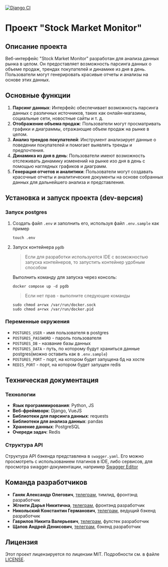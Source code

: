 [![Django CI](https://github.com/plzZarbotay/StockMonitor/actions/workflows/django.yml/badge.svg?branch=master)](https://github.com/plzZarbotay/StockMonitor/actions/workflows/django.yml)
# Проект "Stock Market Monitor"

## Описание проекта

Веб-интерфейс "Stock Market Monitor" разработан для анализа данных рынка в целом. Он предоставляет возможность
парсинга данных о объеме продаж, трендах покупателей и динамике из дня в день. Пользователи могут генерировать красивые
отчеты и анализы на основе этих данных.

## Основные функции

1. **Парсинг данных**: Интерфейс обеспечивает возможность парсинга данных с различных источников, таких как
   онлайн-магазины, социальные сети, новостные сайты и т. д.
2. **Отображение объема продаж**: Пользователи могут просматривать графики и диаграммы, отражающие объем продаж на рынке
   в целом.
3. **Анализ трендов покупателей**: Инструмент анализирует данные о поведении покупателей и помогает выявлять тренды и
   предпочтения.
4. **Динамика из дня в день**: Пользователи имеют возможность отслеживать динамику изменений на рынке изо дня в день с
   помощью наглядных графиков и диаграмм.
5. **Генерация отчетов и аналитики**: Пользователи могут создавать красочные отчеты и аналитические документы на основе
   собранных данных для дальнейшего анализа и представления.

## Установка и запуск проекта (dev-версия)

### Запуск postgres

1. Создать файл `.env` и заполнить его, используя файл `.env.sample` как пример
   ```
   touch .env
   ```
2. Запуск контейнера `pgdb`
   > Если для разработки используются IDE с возможностью запуска контейнеров, то запустить контейнер удобным способом

   Выполнить команду для запуска через консоль:
   ```
   docker compose up -d pgdb
   ```
   > Если нет прав - выполните следующие команды
   ```
   sudo chmod a+rwx /var/run/docker.sock
   sudo chmod a+rwx /var/run/docker.pid
   ```

### Переменные окружения

- `POSTGRES_USER` - имя пользователя в postgres
- `POSTGRES_PASSWORD` - пароль пользователя
- `POSTGRES_DB` - название базы данных
- `POSTGRES_DATA` - путь, по которому будут храниться данные postgres(можно оставить как в `.env.sample`)
- `POSTGRES_PORT` - порт, на котором будет запущена бд на хосте
- `REDIS_PORT` - порт, на котором будет запущен redis

## Техническая документация

### Технологии

- **Язык программирования**: Python, JS
- **Веб-фреймворк**: Django, VueJS
- **Библиотеки для парсинга данных**: requests
- **Библиотеки для анализа данных**: pandas
- **Хранение данных**: PostgreSQL
- **Очереди задач**: Redis

### Структура API

Структура API бэкенда представлена в `swagger.yaml`. Его можно просмотреть с использованием плагинов в IDE, либо
сервисов, для просмотра swagger-документации, например [Swagger Editor](https://editor.swagger.io/)

## Команда разработчиков
- **Ганяк Александр Олегович**, [телеграм](https://t.me/LemonCompany), тимлид, фронтэнд разработчик
- **Жгенти Дарья Никитична**, [телеграм](https://t.me/dariazh26), фронтэнд разработчик
- **Никольский Константин Германович**, [телеграм](https://t.me/Proksima1), ведущий бэкенд разработчик
- **Гаврилов Никита Валерьевич**, [телеграм](https://t.me/Happ1S), фулстек разработчик
- **Щапов Андрей Денисович**, [телеграм](https://t.me/P691v), бэкенд разработчик

## Лицензия

Этот проект лицензируется по лицензии MIT. Подробности см. в файле [LICENSE](LICENSE).
